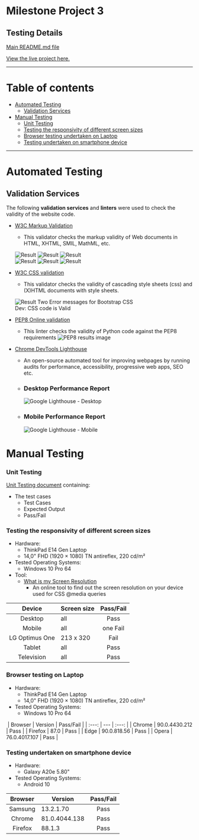 Milestone Project 3
======

## **Testing Details** ##

[Main README.md file](https://github.com/Puksrevolution/milestone-project-3)

[View the live project here.](http://msp3-cookbook.herokuapp.com/)

---

    
# Table of contents

- [Automated Testing](#automated-testing)
  - [Validation Services](#validation-services)
- [Manual Testing](#manual-testing)
  - [Unit Testing](#unit-testing)
  - [Testing the responsivity of different screen sizes](#testing-the-responsivity-of-different-screen-sizes)
  - [Browser testing undertaken on Laptop](#browser-testing-undertaken-on-laptop)
  - [Testing undertaken on smartphone device](#testing-undertaken-on-smartphone-device)  

---

Automated Testing
======

## **Validation Services** ##

The following **validation services** and **linters** were used to check the validity of the website code.


- [W3C Markup Validation](https://validator.w3.org/) 
  - This validator checks the markup validity of Web documents in HTML, XHTML, SMIL, MathML, etc.

  ![Result](/Documentation/test/html-index-validator.png)
  ![Result](/Documentation/test/html-all_recipe-validator.png)
  ![Result](/Documentation/test/html-view_recipe-validator.png)  
  ![Result](/Documentation/test/html-signup-validator.png)
  ![Result](/Documentation/test/html-signin-validator.png)
  ![Result](/Documentation/test/html-add_recipe-validator.png)

- [W3C CSS validation](https://jigsaw.w3.org/css-validator/)
  - This validator checks the validity of cascading style sheets (css) and (X)HTML documents with style sheets.

  ![Result](/Documentation/test/css-validatior.png)
Two Error messages for Bootstrap CSS <br>
Dev: CSS code is Valid
  

- [PEP8 Online validation](http://pep8online.com/checkresult)
  - This linter checks the validity of Python code against the PEP8 requirements
    ![PEP8 results image](/Documentation/test/pep8-online.png)

- [Chrome DevTools Lighthouse](https://developers.google.com/web/tools/lighthouse)
  - An open-source automated tool for improving webpages by running audits for performance, accessibility, progressive web apps, SEO etc.


  - ### **Desktop Performance Report** ###

    ![Google Lighthouse - Desktop](/Documentation/test/lighthouse-desktop.png)    
  

  - ### **Mobile Performance Report** ###

    ![Google Lighthouse - Mobile](/Documentation/test/lighthouse-mobile.png)

Manual Testing
======

### **Unit Testing** ###
[Unit Testing document](test/unit-testing.pdf) containing:
- The test cases
  - Test Cases  
  - Expected Output
  - Pass/Fail

### **Testing the responsivity of different screen sizes** ###

- Hardware:
    - ThinkPad E14 Gen Laptop 
    - 14,0" FHD (1920 × 1080) TN antireflex, 220 cd/m²    
- Tested Operating Systems:
   - Windows 10 Pro 64
- Tool:
    - [What is my Screen Resolution](http://whatismyscreenresolution.net/)
      - An online tool to find out the screen resolution on your device used for CSS @media queries   
   
| Device | Screen size | Pass/Fail |
| :---: | --- | :---: |
| Desktop | all | Pass |
| Mobile | all | one Fail |
| LG Optimus One | 213 x 320 | Fail |
| Tablet | all | Pass |
| Television | all | Pass |


### **Browser testing on Laptop** ###
- Hardware:
    - ThinkPad E14 Gen Laptop 
    - 14,0" FHD (1920 × 1080) TN antireflex, 220 cd/m²    
- Tested Operating Systems:
    - Windows 10 Pro 64

​
| Browser | Version | Pass/Fail |
| :---: | --- | :---: |
| Chrome | 90.0.4430.212 | Pass |
| Firefox | 87.0 | Pass |
| Edge | 90.0.818.56 | Pass |
| Opera | 76.0.4017.107 | Pass |

### **Testing undertaken on smartphone device** ###

- Hardware:
    - Galaxy A20e 5.80"
- Tested Operating Systems:    
    - Android 10

| Browser | Version | Pass/Fail |
| :---: | --- | :---: |
| Samsung |13.2.1.70 | Pass |
| Chrome | 81.0.4044.138 | Pass |
| Firefox | 88.1.3 | Pass |

